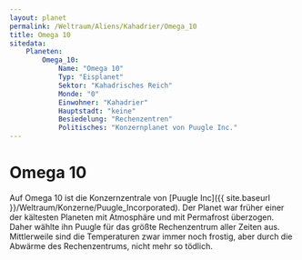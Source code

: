 ```yaml
---
layout: planet
permalink: /Weltraum/Aliens/Kahadrier/Omega_10
title: Omega 10
sitedata:
    Planeten:
        Omega_10:
            Name: "Omega 10"
            Typ: "Eisplanet"
            Sektor: "Kahadrisches Reich"
            Monde: "0"
            Einwohner: "Kahadrier"
            Hauptstadt: "keine"
            Besiedelung: "Rechenzentren"
            Politisches: "Konzernplanet von Puugle Inc."
---
```


# Omega 10

Auf Omega 10 ist die Konzernzentrale von [Puugle Inc]({{ site.baseurl }}/Weltraum/Konzerne/Puugle_Incorporated). Der Planet war früher einer der kältesten Planeten mit Atmosphäre und mit Permafrost überzogen. Daher wählte ihn Puugle für das größte Rechenzentrum aller Zeiten aus. Mittlerweile sind die Temperaturen zwar immer noch frostig, aber durch die Abwärme des Rechenzentrums, nicht mehr so tödlich.
